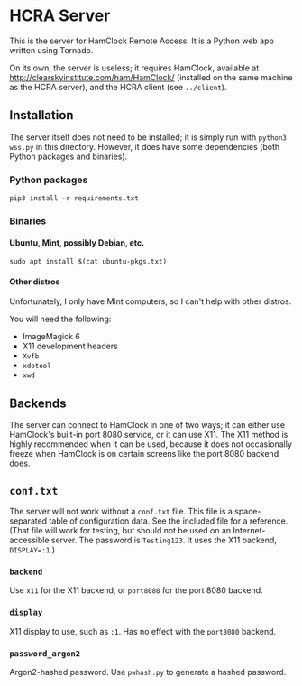 # HCRA Server

This is the server for HamClock Remote Access. It is a Python web app written
using Tornado.

On its own, the server is useless; it requires HamClock, available at
http://clearskyinstitute.com/ham/HamClock/ (installed on the same machine as
the HCRA server), and the HCRA client (see `../client`).

## Installation

The server itself does not need to be installed; it is simply run with
`python3 wss.py` in this directory. However, it does have some dependencies
(both Python packages and binaries).

### Python packages

    pip3 install -r requirements.txt

### Binaries

#### Ubuntu, Mint, possibly Debian, etc.

    sudo apt install $(cat ubuntu-pkgs.txt)

#### Other distros

Unfortunately, I only have Mint computers, so I can't help with other
distros.

You will need the following:

* ImageMagick 6
* X11 development headers
* `Xvfb`
* `xdotool`
* `xwd`

## Backends

The server can connect to HamClock in one of two ways; it can either use
HamClock's built-in port 8080 service, or it can use X11. The X11 method is
highly recommended when it can be used, because it does not occasionally
freeze when HamClock is on certain screens like the port 8080 backend does.

## `conf.txt`

The server will not work without a `conf.txt` file. This file is a
space-separated table of configuration data. See the included file for a
reference. (That file will work for testing, but should not be used on an
Internet-accessible server. The password is `Testing123`. It uses the X11
backend, `DISPLAY=:1`.)

### `backend`

Use `x11` for the X11 backend, or `port8080` for the port 8080 backend.

### `display`

X11 display to use, such as `:1`. Has no effect with the `port8080` backend.

### `password_argon2`

Argon2-hashed password. Use `pwhash.py` to generate a hashed password.

